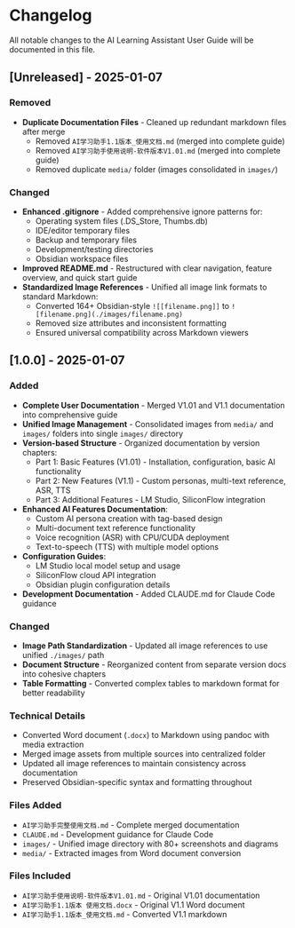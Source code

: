 # Changelog

All notable changes to the AI Learning Assistant User Guide will be documented in this file.

## [Unreleased] - 2025-01-07

### Removed
- **Duplicate Documentation Files** - Cleaned up redundant markdown files after merge
  - Removed `AI学习助手1.1版本_使用文档.md` (merged into complete guide)
  - Removed `AI学习助手使用说明-软件版本V1.01.md` (merged into complete guide)  
  - Removed duplicate `media/` folder (images consolidated in `images/`)

### Changed
- **Enhanced .gitignore** - Added comprehensive ignore patterns for:
  - Operating system files (.DS_Store, Thumbs.db)
  - IDE/editor temporary files
  - Backup and temporary files
  - Development/testing directories
  - Obsidian workspace files
- **Improved README.md** - Restructured with clear navigation, feature overview, and quick start guide
- **Standardized Image References** - Unified all image link formats to standard Markdown:
  - Converted 164+ Obsidian-style `![[filename.png]]` to `![filename.png](./images/filename.png)`
  - Removed size attributes and inconsistent formatting
  - Ensured universal compatibility across Markdown viewers

## [1.0.0] - 2025-01-07

### Added
- **Complete User Documentation** - Merged V1.01 and V1.1 documentation into comprehensive guide
- **Unified Image Management** - Consolidated images from `media/` and `images/` folders into single `images/` directory
- **Version-based Structure** - Organized documentation by version chapters:
  - Part 1: Basic Features (V1.01) - Installation, configuration, basic AI functionality
  - Part 2: New Features (V1.1) - Custom personas, multi-text reference, ASR, TTS
  - Part 3: Additional Features - LM Studio, SiliconFlow integration
- **Enhanced AI Features Documentation**:
  - Custom AI persona creation with tag-based design
  - Multi-document text reference functionality  
  - Voice recognition (ASR) with CPU/CUDA deployment
  - Text-to-speech (TTS) with multiple model options
- **Configuration Guides**:
  - LM Studio local model setup and usage
  - SiliconFlow cloud API integration
  - Obsidian plugin configuration details
- **Development Documentation** - Added CLAUDE.md for Claude Code guidance

### Changed
- **Image Path Standardization** - Updated all image references to use unified `./images/` path
- **Document Structure** - Reorganized content from separate version docs into cohesive chapters
- **Table Formatting** - Converted complex tables to markdown format for better readability

### Technical Details
- Converted Word document (`.docx`) to Markdown using pandoc with media extraction
- Merged image assets from multiple sources into centralized folder
- Updated all image references to maintain consistency across documentation
- Preserved Obsidian-specific syntax and formatting throughout

### Files Added
- `AI学习助手完整使用文档.md` - Complete merged documentation
- `CLAUDE.md` - Development guidance for Claude Code
- `images/` - Unified image directory with 80+ screenshots and diagrams
- `media/` - Extracted images from Word document conversion

### Files Included
- `AI学习助手使用说明-软件版本V1.01.md` - Original V1.01 documentation
- `AI学习助手1.1版本 使用文档.docx` - Original V1.1 Word document
- `AI学习助手1.1版本_使用文档.md` - Converted V1.1 markdown